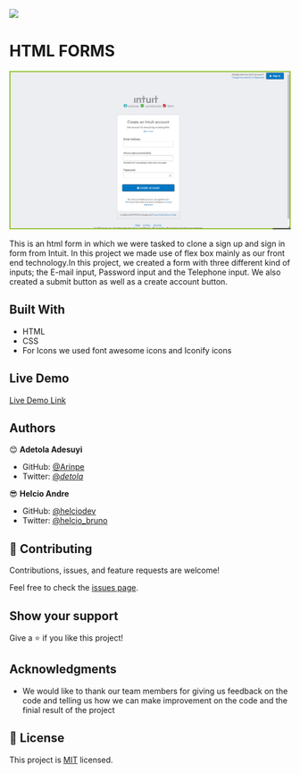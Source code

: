 ![](https://img.shields.io/badge/Microverse-blueviolet)

# HTML FORMS

![screenshot](https://github.com/Arinpe/html-forms/blob/feature-branch/images/html-form-sceenshot.png)

This is an html form in which we were tasked to clone a sign up and sign in form from Intuit. In this project we made use of flex box mainly as our front end technology.In this project, we created a form with three different kind of inputs; the E-mail input, Password input and the Telephone input. We also created a submit button as well as a create account button.

## Built With

- HTML
- CSS
- For Icons we used font awesome icons and Iconify icons

## Live Demo

[Live Demo Link](https://rawcdn.githack.com/Arinpe/html-forms/5883a1f190eaf2997846eab84570d05c222c20ca/index.html)

## Authors

😊 **Adetola Adesuyi**

- GitHub: [@Arinpe](https://github.com/Arinpe)
- Twitter: [@_detola_](https://twitter.com/_detola_)

😎 **Helcio Andre**

- GitHub: [@helciodev](https://github.com/helciodev)
- Twitter: [@helcio_bruno](https://twitter.com/helcio_bruno)

## 🤝 Contributing

Contributions, issues, and feature requests are welcome!

Feel free to check the [issues page](https://github.com/Arinpe/html-forms/issues).

## Show your support

Give a ⭐️ if you like this project!

## Acknowledgments

- We would like to thank our team members for giving us feedback on the code and telling us how we can make improvement on the code and the finial result of the project

## 📝 License

This project is [MIT](lic.url) licensed.
